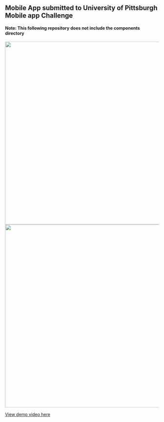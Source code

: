 ## Mobile App submitted to University of Pittsburgh Mobile app Challenge
#### Note: This following repository does not include the components directory


<img src="http://niksingh.net/img/PittitionHome.png" width="600"> <img src="http://niksingh.net/img/PittitionPage.png" width="600">

[View demo video here](https://www.youtube.com/watch?v=3CFOHVC-k0w)